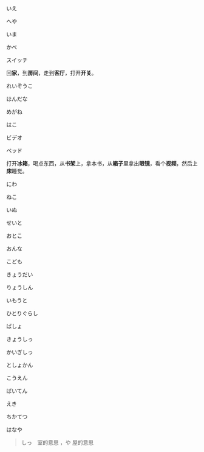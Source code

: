 いえ

へや

いま

かべ

スイッチ

回**家**，到**房间**，走到**客厅**，打开**开关**。

れいぞうこ

ほんだな

めがね

はこ

ビデオ

ベッド

打开**冰箱**，喝点东西，从**书架**上，拿本书，从**箱子**里拿出**眼镜**，看个**视频**，然后上**床**睡觉。

にわ

ねこ

いぬ

せいと

おとこ

おんな

こども

きょうだい

りょうしん

いもうと

ひとりぐらし

ばしょ

きょうしっ

かいぎしっ

としょかん

こうえん

ばいてん

えき

ちかてつ

はなや　

> しっ　室的意思 ，や 屋的意思